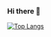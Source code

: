 ### Hi there 👋

[![Top Langs](https://github-readme-stats.vercel.app/api/top-langs/?username=yto-tkg&theme=onedark
)](https://github.com/anuraghazra/github-readme-stats)
